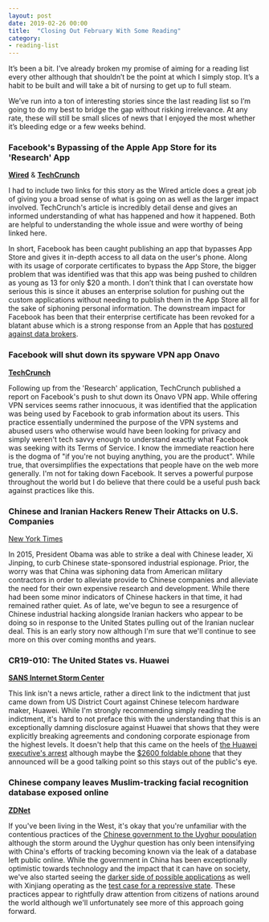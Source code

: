 ```yaml
---
layout: post
date: 2019-02-26 00:00
title:  "Closing Out February With Some Reading"
category: 
- reading-list
---
```


It’s been a bit. I’ve already broken my promise of aiming for a reading list every other although that shouldn’t be the point at which I simply stop. It’s a habit to be built and will take a bit of nursing to get up to full steam.

We’ve run into a ton of interesting stories since the last reading list so I’m going to do my best to bridge the gap without risking irrelevance. At any rate, these will still be small slices of news that I enjoyed the most whether it’s bleeding edge or a few weeks behind.

<!--more-->

### Facebook's Bypassing of the Apple App Store for its 'Research' App
<a href="https://jnsn.link/KG7KWMmn">**Wired**</a> &  <a href="https://jnsn.link/VRnrrGCS">**TechCrunch**</a>

I had to include two links for this story as the Wired article does a great job of giving you a broad sense of what is going on as well as the larger impact involved. TechCrunch's article is incredibly detail dense and gives an informed understanding of what has happened and how it happened. Both are helpful to understanding the whole issue and were worthy of being linked here. 

In short, Facebook has been caught publishing an app that bypasses App Store and gives it in-depth access to all data on the user's phone. Along with its usage of corporate certificates to bypass the App Store, the bigger problem that was identified was that this app was being pushed to children as young as 13 for only $20 a month. I don’t think that I can overstate how serious this is since it abuses an enterprise solution for pushing out the custom applications without needing to publish them in the App Store all for the sake of siphoning personal information. The downstream impact for Facebook has been that their enterprise certificate has been revoked for a blatant abuse which is a strong response from an Apple that has <a href="https://jnsn.link/y5yA3-KK">postured against data brokers</a>.

### Facebook will shut down its spyware VPN app Onavo
<a href="https://jnsn.link/9qL3a9J7">**TechCrunch**</a>

Following up from the 'Research' application, TechCrunch published a report on Facebook's push to shut down its Onavo VPN app. While offering VPN services seems rather innocuous, it was identified that the application was being used by Facebook to grab information about its users. This practice essentially undermined the purpose of the VPN systems and abused users who otherwise would have been looking for privacy and simply weren't tech savvy enough to understand exactly what Facebook was seeking with its Terms of Service. I know the immediate reaction here is the dogma of "if you're not buying anything, you are the product". While true, that oversimplifies the expectations that people have on the web more generally. I'm not for taking down Facebook. It serves a powerful purpose throughout the world but I do believe that there could be a useful push back against practices like this.

### Chinese and Iranian Hackers Renew Their Attacks on U.S. Companies
<a href="https://jnsn.link/UHXt83SB">New York Times</a>

In 2015, President Obama was able to strike a deal with Chinese leader, Xi Jinping, to curb Chinese state-sponsored industrial espionage. Prior, the worry was that China was siphoning data from American military contractors in order to alleviate provide to Chinese companies and alleviate the need for their own expensive research and development. While there had been some minor indicators of Chinese hackers in that time, it had remained rather quiet. As of late, we've begun to see a resurgence of Chinese industrial hacking alongside Iranian hackers who appear to be doing so in response to the United States pulling out of the Iranian nuclear deal. This is an early story now although I'm sure that we'll continue to see more on this over coming months and years.

### CR19-010: The United States vs. Huawei
<a href="https://jnsn.link/mpPzMHvQ">**SANS Internet Storm Center**</a>

This link isn't a news article, rather a direct link to the indictment that just came down from US District Court against Chinese telecom hardware maker, Huawei. While I'm strongly recommending simply reading the indictment, it's hard to not preface this with the understanding that this is an exceptionally damning disclosure against Huawei that shows that they were explicitly breaking agreements and condoning corporate espionage from the highest levels. It doesn't help that this came on the heels of <a href="https://jnsn.link/eW2wsxCQ">the Huawei executive's arrest</a> although maybe the <a href="https://jnsn.link/ta-yBSQ5">$2600 foldable phone</a> that they announced will be a good talking point so this stays out of the public's eye.

### Chinese company leaves Muslim-tracking facial recognition database exposed online
<a href="https://jnsn.link/jGQUT15k">**ZDNet**</a>

If you've been living in the West, it's okay that you're unfamiliar with the contentious practices of the <a href="https://jnsn.link/jFLZPVN4">Chinese government to the Uyghur population</a> although the storm around the Uyghur question has only been intensifying with China's efforts of tracking becoming known via the leak of a database left public online. While the government in China has been exceptionally optimistic towards technology and the impact that it can have on society, we've also started seeing the <a href="https://jnsn.link/Yb6NKjXv">darker side of possible applications</a> as well with Xinjiang operating as the <a href="https://jnsn.link/7EDow12N">test case for a repressive state</a>. These practices appear to rightfully draw attention from citizens of nations around the world although we'll unfortunately see more of this approach going forward.
